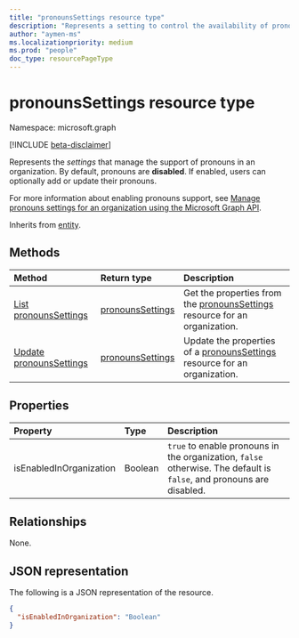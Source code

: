 ```yaml
---
title: "pronounsSettings resource type"
description: "Represents a setting to control the availability of pronouns in the tenant"
author: "aymen-ms"
ms.localizationpriority: medium
ms.prod: "people"
doc_type: resourcePageType
---
```


# pronounsSettings resource type

Namespace: microsoft.graph

[!INCLUDE [beta-disclaimer](../../includes/beta-disclaimer.md)]

Represents the _settings_ that manage the support of pronouns in an organization. By default, pronouns are **disabled**. If enabled, users can optionally add or update their pronouns.

For more information about enabling pronouns support, see [Manage pronouns settings for an organization using the Microsoft Graph API](/graph/pronouns-configure-pronouns-availability).

Inherits from [entity](../resources/entity.md).

## Methods
|Method|Return type|Description|
|:---|:---|:---|
|[List pronounsSettings](../api/organizationsettings-list-pronounssettings.md)|[pronounsSettings](../resources/pronounssettings.md)|Get the properties from the [pronounsSettings](../resources/pronounssettings.md) resource for an organization.|
|[Update pronounsSettings](../api/pronounssettings-update.md)|[pronounsSettings](../resources/pronounssettings.md)|Update the properties of a [pronounsSettings](../resources/pronounssettings.md) resource for an organization.|

## Properties
|Property|Type|Description|
|:---|:---|:---|
|isEnabledInOrganization|Boolean| `true` to enable pronouns in the organization, `false` otherwise. The default is `false`, and pronouns are disabled.|

## Relationships
None.

## JSON representation
The following is a JSON representation of the resource.
<!-- {
  "blockType": "resource",
  "keyProperty": "id",
  "@odata.type": "microsoft.graph.pronounsSettings",
  "baseType": "microsoft.graph.entity",
  "openType": false
}
-->
``` json
{
  "isEnabledInOrganization": "Boolean"
}
```

